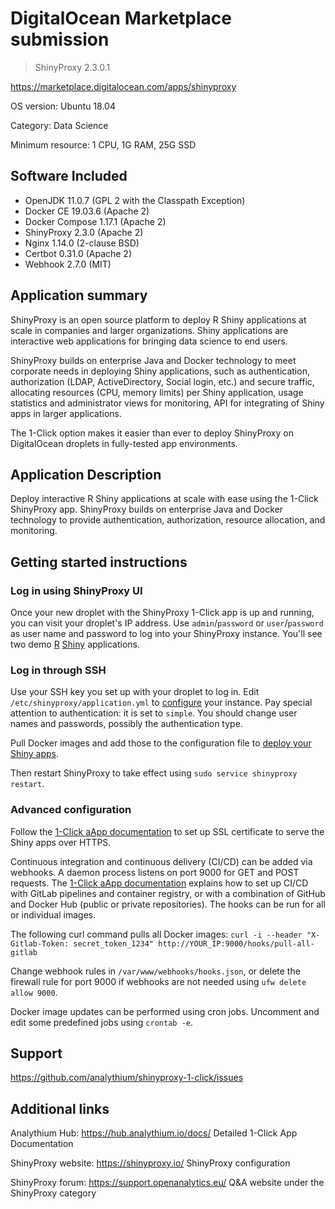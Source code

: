 # DigitalOcean Marketplace submission

> ShinyProxy 2.3.0.1

https://marketplace.digitalocean.com/apps/shinyproxy

OS version: Ubuntu 18.04

Category: Data Science

Minimum resource: 1 CPU, 1G RAM, 25G SSD

## Software Included

- OpenJDK 11.0.7 (GPL 2 with the Classpath Exception)
- Docker CE 19.03.6 (Apache 2)
- Docker Compose 1.17.1 (Apache 2)
- ShinyProxy 2.3.0 (Apache 2)
- Nginx 1.14.0 (2-clause BSD)
- Certbot 0.31.0 (Apache 2)
- Webhook 2.7.0 (MIT)

## Application summary

ShinyProxy is an open source platform to deploy R Shiny applications at scale in companies and
larger organizations. Shiny applications are interactive web applications for bringing data
science to end users.

ShinyProxy builds on enterprise Java and Docker technology to meet corporate needs in deploying
Shiny applications, such as authentication, authorization (LDAP, ActiveDirectory,
Social login, etc.) and secure traffic, allocating resources (CPU, memory limits) per
Shiny application, usage statistics and administrator views for monitoring,
API for integrating of Shiny apps in larger applications.

The 1-Click option makes it easier than ever to deploy ShinyProxy on DigitalOcean droplets
in fully-tested app environments.

## Application Description

Deploy interactive R Shiny applications at scale with ease using the 1-Click ShinyProxy app.
ShinyProxy builds on enterprise Java and Docker technology to provide authentication,
authorization, resource allocation, and monitoring.

## Getting started instructions

### Log in using ShinyProxy UI

Once your new droplet with the ShinyProxy 1-Click app is up and running, you can visit your
droplet's IP address. Use `admin`/`password` or `user`/`password` as user name and password
to log into your ShinyProxy instance. You'll see two demo
[R](https://www.r-project.org/) [Shiny](https://shiny.rstudio.com/) applications.

### Log in through SSH

Use your SSH key you set up with your droplet to log in. Edit `/etc/shinyproxy/application.yml`
to [configure](https://shinyproxy.io/configuration/) your instance. Pay special attention
to authentication: it is set to `simple`. You should change user names and passwords,
possibly the authentication type.

Pull Docker images and add those to the configuration file to 
[deploy your Shiny apps](https://shinyproxy.io/deploying-apps/).

Then restart ShinyProxy to take effect using `sudo service shinyproxy restart`.

### Advanced configuration

Follow the [1-Click aApp documentation](https://hub.analythium.io/docs/)
to set up SSL certificate to serve the Shiny apps over HTTPS.

Continuous integration and continuous delivery (CI/CD) can be added via webhooks.
A daemon process listens on port 9000 for GET and POST requests.
The [1-Click aApp documentation](https://hub.analythium.io/docs/) explains
how to set up CI/CD with GitLab pipelines and container registry,
or with a combination of GitHub and Docker Hub (public or private repositories).
The hooks can be run for all or individual images.

The following curl command pulls all Docker images:
`curl -i --header "X-Gitlab-Token: secret_token_1234" http://YOUR_IP:9000/hooks/pull-all-gitlab`

Change webhook rules in `/var/www/webhooks/hooks.json`, or delete the firewall rule 
for port 9000 if webhooks are not needed using `ufw delete allow 9000`.

Docker image updates can be performed using cron jobs. Uncomment and edit
some predefined jobs using `crontab -e`.

## Support

https://github.com/analythium/shinyproxy-1-click/issues

## Additional links

Analythium Hub: https://hub.analythium.io/docs/ Detailed 1-Click App Documentation

ShinyProxy website: https://shinyproxy.io/ ShinyProxy configuration

ShinyProxy forum: https://support.openanalytics.eu/ Q&A website under the ShinyProxy category
